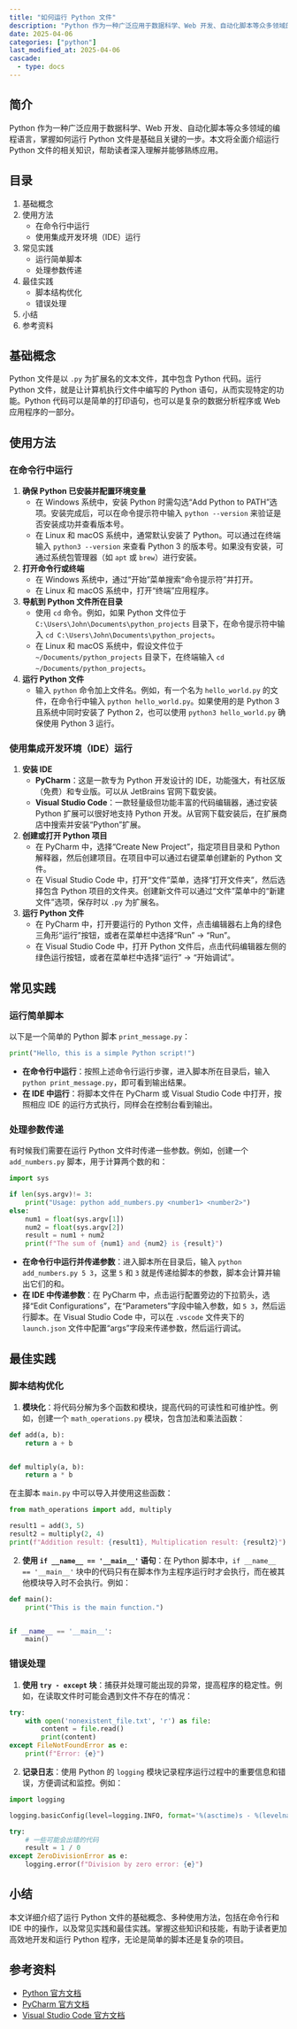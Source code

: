 ```yaml
---
title: "如何运行 Python 文件"
description: "Python 作为一种广泛应用于数据科学、Web 开发、自动化脚本等众多领域的编程语言，掌握如何运行 Python 文件是基础且关键的一步。本文将全面介绍运行 Python 文件的相关知识，帮助读者深入理解并能够熟练应用。"
date: 2025-04-06
categories: ["python"]
last_modified_at: 2025-04-06
cascade:
  - type: docs
---
```



## 简介
Python 作为一种广泛应用于数据科学、Web 开发、自动化脚本等众多领域的编程语言，掌握如何运行 Python 文件是基础且关键的一步。本文将全面介绍运行 Python 文件的相关知识，帮助读者深入理解并能够熟练应用。

<!-- more -->
## 目录
1. 基础概念
2. 使用方法
    - 在命令行中运行
    - 使用集成开发环境（IDE）运行
3. 常见实践
    - 运行简单脚本
    - 处理参数传递
4. 最佳实践
    - 脚本结构优化
    - 错误处理
5. 小结
6. 参考资料

## 基础概念
Python 文件是以 `.py` 为扩展名的文本文件，其中包含 Python 代码。运行 Python 文件，就是让计算机执行文件中编写的 Python 语句，从而实现特定的功能。Python 代码可以是简单的打印语句，也可以是复杂的数据分析程序或 Web 应用程序的一部分。

## 使用方法
### 在命令行中运行
1. **确保 Python 已安装并配置环境变量**
   - 在 Windows 系统中，安装 Python 时需勾选“Add Python to PATH”选项。安装完成后，可以在命令提示符中输入 `python --version` 来验证是否安装成功并查看版本号。
   - 在 Linux 和 macOS 系统中，通常默认安装了 Python。可以通过在终端输入 `python3 --version` 来查看 Python 3 的版本号。如果没有安装，可通过系统包管理器（如 `apt` 或 `brew`）进行安装。
2. **打开命令行或终端**
   - 在 Windows 系统中，通过“开始”菜单搜索“命令提示符”并打开。
   - 在 Linux 和 macOS 系统中，打开“终端”应用程序。
3. **导航到 Python 文件所在目录**
   - 使用 `cd` 命令。例如，如果 Python 文件位于 `C:\Users\John\Documents\python_projects` 目录下，在命令提示符中输入 `cd C:\Users\John\Documents\python_projects`。
   - 在 Linux 和 macOS 系统中，假设文件位于 `~/Documents/python_projects` 目录下，在终端输入 `cd ~/Documents/python_projects`。
4. **运行 Python 文件**
   - 输入 `python` 命令加上文件名。例如，有一个名为 `hello_world.py` 的文件，在命令行中输入 `python hello_world.py`。如果使用的是 Python 3 且系统中同时安装了 Python 2，也可以使用 `python3 hello_world.py` 确保使用 Python 3 运行。

### 使用集成开发环境（IDE）运行
1. **安装 IDE**
   - **PyCharm**：这是一款专为 Python 开发设计的 IDE，功能强大，有社区版（免费）和专业版。可以从 JetBrains 官网下载安装。
   - **Visual Studio Code**：一款轻量级但功能丰富的代码编辑器，通过安装 Python 扩展可以很好地支持 Python 开发。从官网下载安装后，在扩展商店中搜索并安装“Python”扩展。
2. **创建或打开 Python 项目**
   - 在 PyCharm 中，选择“Create New Project”，指定项目目录和 Python 解释器，然后创建项目。在项目中可以通过右键菜单创建新的 Python 文件。
   - 在 Visual Studio Code 中，打开“文件”菜单，选择“打开文件夹”，然后选择包含 Python 项目的文件夹。创建新文件可以通过“文件”菜单中的“新建文件”选项，保存时以 `.py` 为扩展名。
3. **运行 Python 文件**
   - 在 PyCharm 中，打开要运行的 Python 文件，点击编辑器右上角的绿色三角形“运行”按钮，或者在菜单栏中选择“Run” -> “Run”。
   - 在 Visual Studio Code 中，打开 Python 文件后，点击代码编辑器左侧的绿色运行按钮，或者在菜单栏中选择“运行” -> “开始调试”。

## 常见实践
### 运行简单脚本
以下是一个简单的 Python 脚本 `print_message.py`：
```python
print("Hello, this is a simple Python script!")
```
- **在命令行中运行**：按照上述命令行运行步骤，进入脚本所在目录后，输入 `python print_message.py`，即可看到输出结果。
- **在 IDE 中运行**：将脚本文件在 PyCharm 或 Visual Studio Code 中打开，按照相应 IDE 的运行方式执行，同样会在控制台看到输出。

### 处理参数传递
有时候我们需要在运行 Python 文件时传递一些参数。例如，创建一个 `add_numbers.py` 脚本，用于计算两个数的和：
```python
import sys

if len(sys.argv)!= 3:
    print("Usage: python add_numbers.py <number1> <number2>")
else:
    num1 = float(sys.argv[1])
    num2 = float(sys.argv[2])
    result = num1 + num2
    print(f"The sum of {num1} and {num2} is {result}")
```
- **在命令行中运行并传递参数**：进入脚本所在目录后，输入 `python add_numbers.py 5 3`，这里 `5` 和 `3` 就是传递给脚本的参数，脚本会计算并输出它们的和。
- **在 IDE 中传递参数**：在 PyCharm 中，点击运行配置旁边的下拉箭头，选择“Edit Configurations”，在“Parameters”字段中输入参数，如 `5 3`，然后运行脚本。在 Visual Studio Code 中，可以在 `.vscode` 文件夹下的 `launch.json` 文件中配置“args”字段来传递参数，然后运行调试。

## 最佳实践
### 脚本结构优化
1. **模块化**：将代码分解为多个函数和模块，提高代码的可读性和可维护性。例如，创建一个 `math_operations.py` 模块，包含加法和乘法函数：
```python
def add(a, b):
    return a + b


def multiply(a, b):
    return a * b
```
在主脚本 `main.py` 中可以导入并使用这些函数：
```python
from math_operations import add, multiply

result1 = add(3, 5)
result2 = multiply(2, 4)
print(f"Addition result: {result1}, Multiplication result: {result2}")
```
2. **使用 `if __name__ == '__main__'` 语句**：在 Python 脚本中，`if __name__ == '__main__'` 块中的代码只有在脚本作为主程序运行时才会执行，而在被其他模块导入时不会执行。例如：
```python
def main():
    print("This is the main function.")


if __name__ == '__main__':
    main()
```

### 错误处理
1. **使用 `try - except` 块**：捕获并处理可能出现的异常，提高程序的稳定性。例如，在读取文件时可能会遇到文件不存在的情况：
```python
try:
    with open('nonexistent_file.txt', 'r') as file:
        content = file.read()
        print(content)
except FileNotFoundError as e:
    print(f"Error: {e}")
```
2. **记录日志**：使用 Python 的 `logging` 模块记录程序运行过程中的重要信息和错误，方便调试和监控。例如：
```python
import logging

logging.basicConfig(level=logging.INFO, format='%(asctime)s - %(levelname)s - %(message)s')

try:
    # 一些可能会出错的代码
    result = 1 / 0
except ZeroDivisionError as e:
    logging.error(f"Division by zero error: {e}")
```

## 小结
本文详细介绍了运行 Python 文件的基础概念、多种使用方法，包括在命令行和 IDE 中的操作，以及常见实践和最佳实践。掌握这些知识和技能，有助于读者更加高效地开发和运行 Python 程序，无论是简单的脚本还是复杂的项目。

## 参考资料
- [Python 官方文档](https://docs.python.org/)
- [PyCharm 官方文档](https://www.jetbrains.com/help/pycharm/)
- [Visual Studio Code 官方文档](https://code.visualstudio.com/docs)